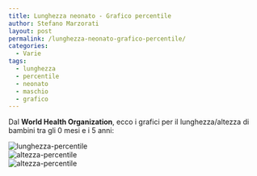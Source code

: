 ```yaml
---
title: Lunghezza neonato - Grafico percentile
author: Stefano Marzorati
layout: post
permalink: /lunghezza-neonato-grafico-percentile/
categories:
  - Varie
tags:
  - lunghezza
  - percentile
  - neonato
  - maschio
  - grafico
---
```

Dal **World Health Organization**, ecco i grafici per il lunghezza/altezza di bambini tra gli 0 mesi e i 5 anni:   

![lunghezza-percentile](https://farm9.staticflickr.com/8761/17143870971_4b3d9b3a28_o.jpg)   
![altezza-percentile](https://farm8.staticflickr.com/7707/16958314129_db3abe0342_o.jpg)   
![altezza-percentile](https://farm8.staticflickr.com/7685/17144511075_d58958b9d3_o.jpg)   
